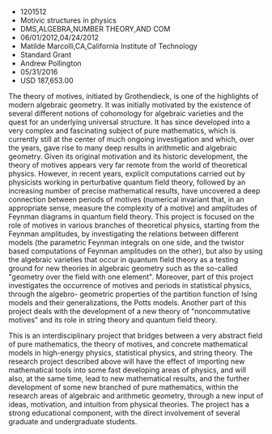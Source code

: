 
* 1201512
* Motivic structures in physics
* DMS,ALGEBRA,NUMBER THEORY,AND COM
* 06/01/2012,04/24/2012
* Matilde Marcolli,CA,California Institute of Technology
* Standard Grant
* Andrew Pollington
* 05/31/2016
* USD 187,653.00

The theory of motives, initiated by Grothendieck, is one of the highlights of
modern algebraic geometry. It was initially motivated by the existence of
several different notions of cohomology for algebraic varieties and the quest
for an underlying universal structure. It has since developed into a very
complex and fascinating subject of pure mathematics, which is currently still at
the center of much ongoing investigation and which, over the years, gave rise to
many deep results in arithmetic and algebraic geometry. Given its original
motivation and its historic development, the theory of motives appears very far
remote from the world of theoretical physics. However, in recent years, explicit
computations carried out by physicists working in perturbative quantum field
theory, followed by an increasing number of precise mathematical results, have
uncovered a deep connection between periods of motives (numerical invariant
that, in an appropriate sense, measure the complexity of a motive) and
amplitudes of Feynman diagrams in quantum field theory. This project is focused
on the role of motives in various branches of theoretical physics, starting from
the Feynman amplitudes, by investigating the relations between different models
(the parametric Feynman integrals on one side, and the twistor based
computations of Feynman amplitudes on the other), but also by using the
algebraic varieties that occur in quantum field theory as a testing ground for
new theories in algebraic geometry such as the so-called "geometry over the
field with one element". Moreover, part of this project investigates the
occurrence of motives and periods in statistical physics, through the algebro-
geometric properties of the partition function of Ising models and their
generalizations, the Potts models. Another part of this project deals with the
development of a new theory of "noncommutative motives" and its role in string
theory and quantum field theory.

This is an interdisciplinary project that bridges between a very abstract field
of pure mathematics, the theory of motives, and concrete mathematical models in
high-energy physics, statistical physics, and string theory. The research
project described above will have the effect of importing new mathematical tools
into some fast developing areas of physics, and will also, at the same time,
lead to new mathematical results, and the further development of some new
branched of pure mathematics, within the research areas of algebraic and
arithmetic geometry, through a new input of ideas, motivation, and intuition
from physical theories. The project has a strong educational component, with the
direct involvement of several graduate and undergraduate students.
